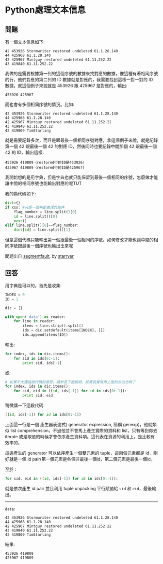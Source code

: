 # Python處理文本信息

## 問題

有一個文本信息如下:

```
42 453926 Stormwriter restored undeleted 61.1.28.140
44 425968 61.1.28.140
42 425967 Mintguy restored undeleted 61.11.252.22
43 419840 61.11.252.22
```

我做的是需要根據第一列的這個序號的數據來找對應的數據，像這種有著相同序號的行，他們對應的第二列的 ID 數據就是對應的，我需要找到這樣一對一對的 ID 數據。就這個例子來說就是 453926 跟 425967 是對應的，輸出:

```
453926 425967
```

而也會有多個相同序號的情況。比如:

```
42 453926 Stormwriter restored undeleted 61.1.28.140
44 425968 61.1.28.140
42 425967 Mintguy restored undeleted 61.11.252.22
43 419840 61.11.252.22
42 419809 TimStarling
```

就是需要記錄多次，而且是跟最後一個相同序號對應，拿這個例子來說，就是記錄第一個 42 跟最後一個 42 的對應 ID，然後同時也要記錄中間那個 42 跟最後一個 42 的 ID，輸出這樣:

```
453926 419809（restored行的ID是453926）
425967 419809（restored行的ID是425967)
```

我開始想的是用字典，但是字典也就只能保留到最後一個相同的序號，怎麼做才能讓中間的相同序號也能輸出對應的呢TUT

我的偽代碼如下:

```python
dict={}
if xxx: #只是一個判斷處理的條件 
    flag_number = line.split()[0]
    id = line.split()[0]
    next()
elif line.split()[0]==flag_number:
    dict[id] = line.split()[1]
```
但是這個代碼只能輸出第一個跟最後一個相同的序號，如何修改才能也讓中間的相同序號跟最後一個序號也輸出出來呢

問題出自 [segmentfault](https://segmentfault.com/q/1010000005621524/a-1020000005622128), by [starryer](https://segmentfault.com/u/starryer)

## 回答

用字典是可以的，首先是收集:

```python
INDEX = 0
ID = 1

dic = {}

with open('data') as reader:
    for line in reader:
        items = line.strip().split()
        ids = dic.setdefault(items[INDEX], [])
        ids.append(items[ID])
```

輸出:

```python
for index, ids in dic.items():
    for sid in ids[0:-1]:
        print sid, ids[-1]
```

或:

```python
# 如果不太懂這段代碼的意思，請參見下面說明，其實我覺得用上面的方法也夠了
for index, ids in dic.items():
    for sid, eid in ((id, ids[-1]) for id in ids[0:-1]):
        print sid, eid
```

稍微講一下這段代碼:

```python
((id, ids[-1]) for id in ids[0:-1])
```

上面這一行是一個 產生器表達式( generator expression, 簡稱 genexp)，他就類似 list comprehension，不過他並不會馬上產生實際的資料和 list，只有等到你去 iterate 或是取值的時候才會依序產生資料項。這代表在資源的利用上，是比較有效率的。

這邊產生的 generator 可以依序產生一個雙元素的 tuple，這兩個元素都是 id，剛好就是一個 id pair(第一個元素是各個非最後一個id，第二個元素是最後一個id。

至於：

```python
for sid, eid in ((id, ids[-1]) for id in ids[0:-1]):
```

就是依次產生 id pair 並且利用 tuple unpacking 平行賦值給 `sid` 和 `eid`，最後輸出。

----------

`data`:

```
42 453926 Stormwriter restored undeleted 61.1.28.140
44 425968 61.1.28.140
42 425967 Mintguy restored undeleted 61.11.252.22
43 419840 61.11.252.22
42 419809 TimStarling
```

結果:

```
453926 419809
425967 419809
```
